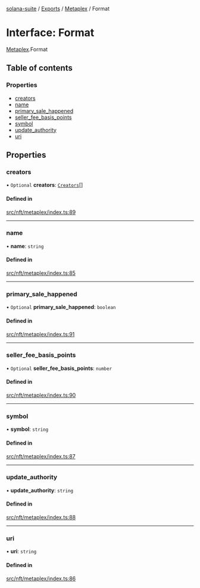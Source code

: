 [solana-suite](../README.md) / [Exports](../modules.md) / [Metaplex](../modules/Metaplex.md) / Format

# Interface: Format

[Metaplex](../modules/Metaplex.md).Format

## Table of contents

### Properties

- [creators](Metaplex.Format.md#creators)
- [name](Metaplex.Format.md#name)
- [primary\_sale\_happened](Metaplex.Format.md#primary_sale_happened)
- [seller\_fee\_basis\_points](Metaplex.Format.md#seller_fee_basis_points)
- [symbol](Metaplex.Format.md#symbol)
- [update\_authority](Metaplex.Format.md#update_authority)
- [uri](Metaplex.Format.md#uri)

## Properties

### creators

• `Optional` **creators**: [`Creators`](Metaplex.Creators.md)[]

#### Defined in

[src/nft/metaplex/index.ts:89](https://github.com/fukaoi/solana-suite/blob/62f455f/src/nft/metaplex/index.ts#L89)

___

### name

• **name**: `string`

#### Defined in

[src/nft/metaplex/index.ts:85](https://github.com/fukaoi/solana-suite/blob/62f455f/src/nft/metaplex/index.ts#L85)

___

### primary\_sale\_happened

• `Optional` **primary\_sale\_happened**: `boolean`

#### Defined in

[src/nft/metaplex/index.ts:91](https://github.com/fukaoi/solana-suite/blob/62f455f/src/nft/metaplex/index.ts#L91)

___

### seller\_fee\_basis\_points

• `Optional` **seller\_fee\_basis\_points**: `number`

#### Defined in

[src/nft/metaplex/index.ts:90](https://github.com/fukaoi/solana-suite/blob/62f455f/src/nft/metaplex/index.ts#L90)

___

### symbol

• **symbol**: `string`

#### Defined in

[src/nft/metaplex/index.ts:87](https://github.com/fukaoi/solana-suite/blob/62f455f/src/nft/metaplex/index.ts#L87)

___

### update\_authority

• **update\_authority**: `string`

#### Defined in

[src/nft/metaplex/index.ts:88](https://github.com/fukaoi/solana-suite/blob/62f455f/src/nft/metaplex/index.ts#L88)

___

### uri

• **uri**: `string`

#### Defined in

[src/nft/metaplex/index.ts:86](https://github.com/fukaoi/solana-suite/blob/62f455f/src/nft/metaplex/index.ts#L86)
